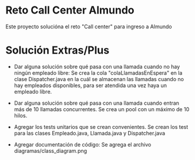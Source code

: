 # Reto Call Center Almundo
Este proyecto solucióna el reto "Call center" para ingreso a Almundo

# Solución Extras/Plus 
* Dar alguna solución sobre qué pasa con una llamada cuando no hay ningún empleado libre:
Se crea la cola "colaLlamadasEnEspera" en la clase Dispatcher.java en la cuál se almacenan las llamadas cuando no hay empleados disponibles,
para ser atendida una vez haya un empleado libre.

* Dar alguna solución sobre qué pasa con una llamada cuando entran más de 10 llamadas concurrentes.
Se crea un pool con un máximo de 10 hilos.

* Agregar los tests unitarios que se crean convenientes.
Se crean los test para las clases Empleado.java, Llamada.java y Dispatcher.java

* Agregar documentación de código:
Se agrega el archivo diagramas/class_diagram.png
